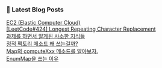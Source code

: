 

### 📕 Latest Blog Posts   

<a href ="https://gilbert9172.tistory.com/126"> EC2 (Elastic Computer Cloud) </a> <br><a href ="https://gilbert9172.tistory.com/125"> [LeetCode#424] Longest Repeating Character Replacement </a> <br><a href ="https://gilbert9172.tistory.com/124"> 과제를 하면서 알게된 사소한 지식들 </a> <br><a href ="https://gilbert9172.tistory.com/123"> 정적 팩토리 메소드 왜 쓰는걸까? </a> <br><a href ="https://gilbert9172.tistory.com/122"> Map의 computeXxx 메소드를 알아보자. </a> <br><a href ="https://gilbert9172.tistory.com/121"> EnumMap을 쓰는 이유 </a> <br>